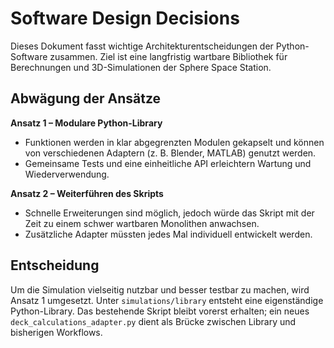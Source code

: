 # Software Design Decisions

Dieses Dokument fasst wichtige Architekturentscheidungen der Python-Software zusammen. Ziel ist eine langfristig wartbare Bibliothek für Berechnungen und 3D-Simulationen der Sphere Space Station.

## Abwägung der Ansätze

**Ansatz 1 – Modulare Python-Library**
- Funktionen werden in klar abgegrenzten Modulen gekapselt und können von verschiedenen Adaptern (z. B. Blender, MATLAB) genutzt werden.
- Gemeinsame Tests und eine einheitliche API erleichtern Wartung und Wiederverwendung.

**Ansatz 2 – Weiterführen des Skripts**
- Schnelle Erweiterungen sind möglich, jedoch würde das Skript mit der Zeit zu einem schwer wartbaren Monolithen anwachsen.
- Zusätzliche Adapter müssten jedes Mal individuell entwickelt werden.

## Entscheidung

Um die Simulation vielseitig nutzbar und besser testbar zu machen, wird Ansatz&nbsp;1 umgesetzt. Unter `simulations/library` entsteht eine eigenständige Python-Library. Das bestehende Skript bleibt vorerst erhalten; ein neues `deck_calculations_adapter.py` dient als Brücke zwischen Library und bisherigen Workflows.
